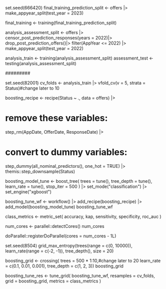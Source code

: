 set.seed(666420)
final_training_prediction_split <-
  offers |>
  make_appyear_split(test_year = 2023)

final_training <- training(final_training_prediction_split)

analysis_assessment_split <-
  offers |>
  censor_post_prediction_responses(years = 2022)|>
  drop_post_prediction_offers()|>
  filter(AppYear <= 2022) |>
  make_appyear_split(test_year = 2022)

analysis_train <- training(analysis_assessment_split)
assessment_test <- testing(analysis_assessment_split)

#########

set.seed(82001)
cv_folds <- analysis_train |> vfold_cv(v = 5, strata = Status)#change later to 10


boosting_recipe <-
  recipe(Status ~ ., data = offers) |>
  # remove these variables:
  step_rm(AppDate, OfferDate, ResponseDate) |>
  # convert to dummy variables:
  step_dummy(all_nominal_predictors(), one_hot = TRUE) |>
  themis::step_downsample(Status)

boosting_model_tune <-
  boost_tree(
    trees = tune(),
    tree_depth = tune(),
    learn_rate = tune(),
    stop_iter = 500
  ) |>
  set_mode("classification") |>
  set_engine("xgboost")

boosting_tune_wf <-
  workflow() |>
  add_recipe(boosting_recipe) |>
  add_model(boosting_model_tune)
boosting_tune_wf

class_metrics <- metric_set(
  accuracy, kap, sensitivity,
  specificity, roc_auc
)

num_cores <- parallel::detectCores()
num_cores

doParallel::registerDoParallel(cores = num_cores - 1L)

set.seed(8504)
grid_max_entropy(trees(range = c(0, 10000)),
                 learn_rate(range = c(-2, -1)),
                 tree_depth(),
                 size = 20)

boosting_grid <- crossing(
  trees = 500 * 1:10,#change later to 20
  learn_rate = c(0.1, 0.01, 0.001),
  tree_depth = c(1, 2, 3))
boosting_grid

boosting_tune_res <- tune_grid(
  boosting_tune_wf,
  resamples = cv_folds,
  grid = boosting_grid,
  metrics = class_metrics
)
